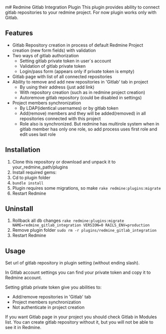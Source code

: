 m# Redmine Gitlab Integration Plugin
This plugin provides ability to connect gitlab repositories to your redmine project. 
For now plugin works only with Gitlab.
## Features
- Gitlab Repository creation in process of default Redmine Project creation (new form fields) with validation
- Two ways of gitlab authorization
  - Setting gitlab private token in user`s account
  - Validation of gitlab private token
  - Login/pass form (appears only if private token is empty)
- Gitlab page with list of all connected repositories
- Ability to remove and add new repositories in 'Gitlab' tab in project
	- By using their address (just add link)
	- With repository creation (such as in redmine project creation)
	- Autoremove gitlab repository (could be disabled in settings)
- Project members synchronization
	- By LDAP(identical usernames) or by gitlab token
	- Add(remove) members and they will be added(removed) in all repositories connected with this project 
	- Role also is synchronized. But redmine has multirole system when in gitlab member has only one role, so add process uses first role and edit uses last role

## Installation
1. Clone this repository or download and unpack it to your_redmine_path/plugins
2. Install required gems: 
  1. Cd to plugin folder
  2. ` bundle install `
3. Plugin requires some migrations, so make ` rake redmine:plugins:migrate `
4. Restart Redmine

## Uninstall
1. Rollback all db changes ` rake redmine:plugins:migrate NAME=redmine_gitlab_integration VERSION=0 RAILS_ENV=production `
2. Remove plugin folder ` sudo rm -r plugins/redmine_gitlab_integration `
3. Restart Redmine

## Usage
Set url of gitlab repository in plugin setting (without ending slash).

In Gitlab account settings you can find your private token and copy it to Redmine account. 

Setting gitlab private token give you abilities to:
- Add/remove repositories in 'Gitlab' tab
- Project members synchronization
- Not authenticate in project creation

If you want Gitlab page in your project you should check Gitlab in Modules list. You can create gitlab repository without it, but you will not be able to see it in Redmine.
